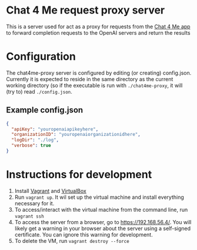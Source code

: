 # Chat 4 Me request proxy server
This is a server used for act as a proxy for requests from the [Chat 4 Me app](https://github.com/The-Chatastic-4-CSCD-350/Chat-4-Me) to forward completion requests to the OpenAI servers and return the results

# Configuration
The chat4me-proxy server is configured by editing (or creating) config.json. Currently it is expected to reside in the same directory as the current working directory (so if the executable is run with `./chat4me-proxy`, it will (try to) read `./config.json`.
## Example config.json
```JSON
{
  "apiKey": "youropenaiapikeyhere",
  "organizationID": "youropenaiorganizationidhere",
  "logDir": "./log",
  "verbose": true
}
```

# Instructions for development
1. Install [Vagrant](https://www.vagrantup.com/) and [VirtualBox](https://www.virtualbox.org/)
2. Run `vagrant up`. It wil set up the virtual machine and install everything necessary for it.
3. To access/interact with the virtual machine from the command line, run `vagrant ssh`
4. To access the server from a browser, go to https://192.168.56.4/. You will likely get a warning in your browser about the server using a self-signed certificate. You can ignore this warning for development.
5. To delete the VM, run `vagrant destroy --force`
